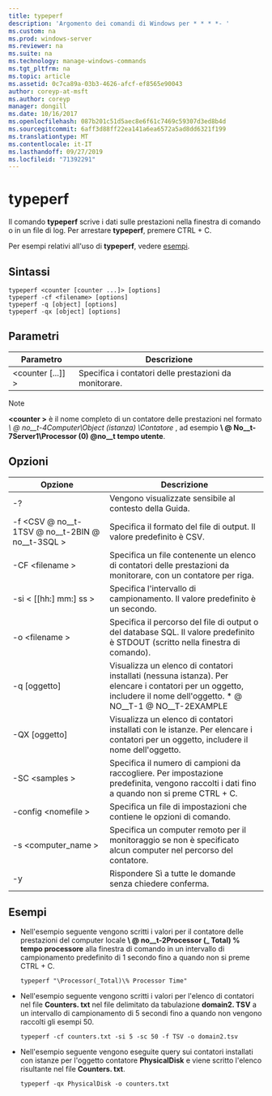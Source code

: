 ```yaml
---
title: typeperf
description: 'Argomento dei comandi di Windows per * * * *- '
ms.custom: na
ms.prod: windows-server
ms.reviewer: na
ms.suite: na
ms.technology: manage-windows-commands
ms.tgt_pltfrm: na
ms.topic: article
ms.assetid: 0c7ca89a-03b3-4626-afcf-ef8565e90043
author: coreyp-at-msft
ms.author: coreyp
manager: dongill
ms.date: 10/16/2017
ms.openlocfilehash: 087b201c51d5aec8e6f61c7469c59307d3ed8b4d
ms.sourcegitcommit: 6aff3d88ff22ea141a6ea6572a5ad8dd6321f199
ms.translationtype: MT
ms.contentlocale: it-IT
ms.lasthandoff: 09/27/2019
ms.locfileid: "71392291"
---
```

# <a name="typeperf"></a>typeperf



Il comando **typeperf** scrive i dati sulle prestazioni nella finestra di comando o in un file di log. Per arrestare **typeperf**, premere CTRL + C.

Per esempi relativi all'uso di **typeperf**, vedere [esempi](#BKMK_EXAMPLES).

## <a name="syntax"></a>Sintassi

```
typeperf <counter [counter ...]> [options]
typeperf -cf <filename> [options]
typeperf -q [object] [options]
typeperf -qx [object] [options]
```

## <a name="parameters"></a>Parametri

|Parametro|Descrizione|
|---------|-----------|
|\<counter [...]] >|Specifica i contatori delle prestazioni da monitorare.|

> [!NOTE]
> **\<counter >** è il nome completo di un contatore delle prestazioni nel formato *\\ @ no__t-4Computer\Object (istanza) \Contatore* , ad esempio **\\ @ No__t-7Server1\Processor (0) @no__t tempo utente**.

## <a name="options"></a>Opzioni

|                   Opzione                   |                                                         Descrizione                                                          |
|--------------------------------------------|------------------------------------------------------------------------------------------------------------------------------|
|                     -?                     |                                               Vengono visualizzate sensibile al contesto della Guida.                                               |
| -f \<CSV @ no__t-1TSV @ no__t-2BIN @ no__t-3SQL > |                                    Specifica il formato del file di output. Il valore predefinito è CSV.                                     |
|              -CF \<filename >               |              Specifica un file contenente un elenco di contatori delle prestazioni da monitorare, con un contatore per riga.               |
|             -si < [[hh:] mm:] ss >             |                                  Specifica l'intervallo di campionamento. Il valore predefinito è un secondo.                                   |
|               -o \<filename >               |     Specifica il percorso del file di output o del database SQL. Il valore predefinito è STDOUT (scritto nella finestra di comando).      |
|                -q [oggetto]                 | Visualizza un elenco di contatori installati (nessuna istanza). Per elencare i contatori per un oggetto, includere il nome dell'oggetto. \* @ NO__T-1 @ NO__T-2EXAMPLE |
|                -QX [oggetto]                |        Visualizza un elenco di contatori installati con le istanze. Per elencare i contatori per un oggetto, includere il nome dell'oggetto.        |
|               -SC \<samples >               |             Specifica il numero di campioni da raccogliere. Per impostazione predefinita, vengono raccolti i dati fino a quando non si preme CTRL + C.              |
|            -config \<nomefile >             |                                    Specifica un file di impostazioni che contiene le opzioni di comando.                                     |
|            -s \<computer_name >             |                   Specifica un computer remoto per il monitoraggio se non è specificato alcun computer nel percorso del contatore.                    |
|                     -y                     |                                        Rispondere Sì a tutte le domande senza chiedere conferma.                                        |

## <a name="BKMK_EXAMPLES"></a>Esempi

- Nell'esempio seguente vengono scritti i valori per il contatore delle prestazioni del computer locale **\\ @ no__t-2Processor (_ Total) \% tempo processore** alla finestra di comando in un intervallo di campionamento predefinito di 1 secondo fino a quando non si preme CTRL + C.  
  ```
  typeperf "\Processor(_Total)\% Processor Time"
  ```  
- Nell'esempio seguente vengono scritti i valori per l'elenco di contatori nel file **Counters. txt** nel file delimitato da tabulazione **domain2. TSV** a un intervallo di campionamento di 5 secondi fino a quando non vengono raccolti gli esempi 50.  
  ```
  typeperf -cf counters.txt -si 5 -sc 50 -f TSV -o domain2.tsv
  ```  
- Nell'esempio seguente vengono eseguite query sui contatori installati con istanze per l'oggetto contatore **PhysicalDisk** e viene scritto l'elenco risultante nel file **Counters. txt**.  
  ```
  typeperf -qx PhysicalDisk -o counters.txt
  ```
